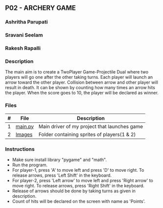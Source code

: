 ## P02 - ARCHERY GAME
### Ashritha Parupati
### Sravani Seelam
### Rakesh Rapalli
### Description

The main aim is to create a TwoPlayer Game-Projectile Dual where two players will go one after the other taking turns. Each player will launch an arrow toward the other player. Collision between arrow and other player will result in death. It can be shown by counting how many times an arrow hits the player. When the score goes to 10, the player will be declared as winner.

### Files

| #    | File        | Description                                            |
|:---: | ----------- | ------------------------------------------------------ |
|  1   | [main.py](https://github.com/ashrithap02/5443-2D-Parupati/blob/main/Assignments/P02/main.py)      | Main driver of my project that launches game      |
|  2   | [Images](https://github.com/ashrithap02/5443-2D-Parupati/tree/main/Assignments/P02/Images)       | Folder containing sprites of players(1 & 2)        |

### Instructions

- Make sure install library "pygame" and "math".
- Run the program.
- For player-1, press 'A' to move left and press 'D' to move right. To release arrows, press 'Left Shift' in the keyboard.
- For player-2, press 'Left arrow' to move left and press 'Right arrow' to move right. To release arrows, press 'Right Shift' in the keyboard.
- Release of arrows should be done by taking turns as given in description.
- Count of hits will be declared on the screen with name as 'Points'.

